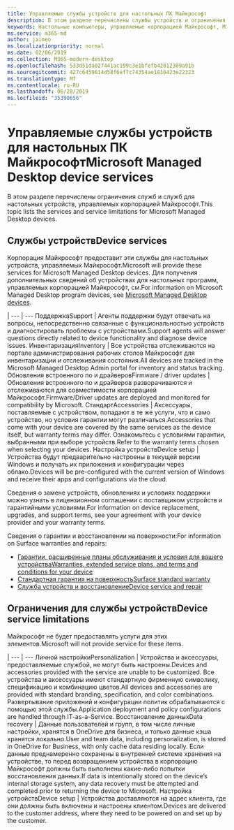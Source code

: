 ```yaml
---
title: Управляемые службы устройств для настольных ПК Майкрософт
description: В этом разделе перечислены службы устройств и ограничения для настольного компьютера, управляемого корпорацией Майкрософт.
keywords: Настольные компьютеры, управляемые корпорацией Майкрософт, Microsoft 365, служба, документация
ms.service: m365-md
author: jaimeo
ms.localizationpriority: normal
ms.date: 02/06/2019
ms.collection: M365-modern-desktop
ms.openlocfilehash: 533d51da027441ac199c3e1bfefb42812309a91b
ms.sourcegitcommit: 427c6459614d58f6ef7c74354ae1816423e22323
ms.translationtype: MT
ms.contentlocale: ru-RU
ms.lasthandoff: 06/28/2019
ms.locfileid: "35390656"
---
```

# <a name="microsoft-managed-desktop-device-services"></a><span data-ttu-id="7db74-104">Управляемые службы устройств для настольных ПК Майкрософт</span><span class="sxs-lookup"><span data-stu-id="7db74-104">Microsoft Managed Desktop device services</span></span>

<span data-ttu-id="7db74-105">В этом разделе перечислены ограничения служб и служб для настольных устройств, управляемых корпорацией Майкрософт.</span><span class="sxs-lookup"><span data-stu-id="7db74-105">This topic lists the services and service limitations for Microsoft Managed Desktop devices.</span></span>

## <a name="device-services"></a><span data-ttu-id="7db74-106">Службы устройств</span><span class="sxs-lookup"><span data-stu-id="7db74-106">Device services</span></span>

<span data-ttu-id="7db74-107">Корпорация Майкрософт предоставит эти службы для настольных устройств, управляемых Майкрософт.</span><span class="sxs-lookup"><span data-stu-id="7db74-107">Microsoft will provide these services for Microsoft Managed Desktop devices.</span></span> <span data-ttu-id="7db74-108">Для получения дополнительных сведений об устройствах для настольных [](device-list.md)программ, управляемых корпорацией Майкрософт, см.</span><span class="sxs-lookup"><span data-stu-id="7db74-108">For information on Microsoft Managed Desktop program devices, see [Microsoft Managed Desktop devices](device-list.md).</span></span>

 | 
 --- | ---
<span data-ttu-id="7db74-109">Поддержка</span><span class="sxs-lookup"><span data-stu-id="7db74-109">Support</span></span> | <span data-ttu-id="7db74-110">Агенты поддержки будут отвечать на вопросы, непосредственно связанные с функциональностью устройств и диагностировать проблемы с устройствами.</span><span class="sxs-lookup"><span data-stu-id="7db74-110">Support agents will answer questions directly related to device functionality and diagnose device issues.</span></span>
<span data-ttu-id="7db74-111">Инвентаризация</span><span class="sxs-lookup"><span data-stu-id="7db74-111">Inventory</span></span> | <span data-ttu-id="7db74-112">Все устройства отслеживаются на портале администрирования рабочих столов Майкрософт для инвентаризации и отслеживания состояния.</span><span class="sxs-lookup"><span data-stu-id="7db74-112">All devices are tracked in the Microsoft Managed Desktop Admin portal for inventory and status tracking.</span></span>
<span data-ttu-id="7db74-113">Обновления встроенного по и драйверов</span><span class="sxs-lookup"><span data-stu-id="7db74-113">Firmware / driver updates</span></span> | <span data-ttu-id="7db74-114">Обновления встроенного по и драйверов разворачиваются и отслеживаются для совместимости корпорацией Майкрософт.</span><span class="sxs-lookup"><span data-stu-id="7db74-114">Firmware/Driver updates are deployed and monitored for compatibility by Microsoft.</span></span> 
<span data-ttu-id="7db74-115">Стандарт</span><span class="sxs-lookup"><span data-stu-id="7db74-115">Accessories</span></span> | <span data-ttu-id="7db74-116">Аксессуары, поставляемые с устройством, попадают в те же услуги, что и само устройство, но условия гарантии могут различаться.</span><span class="sxs-lookup"><span data-stu-id="7db74-116">Accessories that come with your device are covered by the same services as the device itself, but warranty terms may differ.</span></span> <span data-ttu-id="7db74-117">Ознакомьтесь с условиями гарантии, выбранными при выборе устройств.</span><span class="sxs-lookup"><span data-stu-id="7db74-117">Refer to the warranty terms chosen when selecting your devices.</span></span> 
<span data-ttu-id="7db74-118">Настройка устройств</span><span class="sxs-lookup"><span data-stu-id="7db74-118">Device setup</span></span>    | <span data-ttu-id="7db74-119">Устройства будут предварительно настроены в текущей версии Windows и получать их приложения и конфигурации через облако.</span><span class="sxs-lookup"><span data-stu-id="7db74-119">Devices will be pre-configured with the current version of Windows and receive their apps and configurations via the cloud.</span></span> 

<span data-ttu-id="7db74-120">Сведения о замене устройств, обновлениях и условиях поддержки можно узнать в лицензионном соглашении с поставщиком устройств и гарантийными условиями.</span><span class="sxs-lookup"><span data-stu-id="7db74-120">For information on device replacement, upgrades, and support terms, see your agreement with your device provider and your warranty terms.</span></span>

<span data-ttu-id="7db74-121">Сведения о гарантии и восстановлении на поверхности:</span><span class="sxs-lookup"><span data-stu-id="7db74-121">For information on Surface warranties and repairs:</span></span>
- [<span data-ttu-id="7db74-122">Гарантии, расширенные планы обслуживания и условия для вашего устройства</span><span class="sxs-lookup"><span data-stu-id="7db74-122">Warranties, extended service plans, and terms and conditions for your device</span></span>](https://support.microsoft.com/help/4040687/info-about-warranties-extended-service-plans-and-terms-conditions)
- [<span data-ttu-id="7db74-123">Стандартная гарантия на поверхность</span><span class="sxs-lookup"><span data-stu-id="7db74-123">Surface standard warranty</span></span>](https://support.microsoft.com/help/4036296)
- [<span data-ttu-id="7db74-124">Служба устройств и восстановление</span><span class="sxs-lookup"><span data-stu-id="7db74-124">Device service and repair</span></span>](https://support.microsoft.com/devices)

## <a name="device-service-limitations"></a><span data-ttu-id="7db74-125">Ограничения для службы устройств</span><span class="sxs-lookup"><span data-stu-id="7db74-125">Device service limitations</span></span>

<span data-ttu-id="7db74-126">Майкрософт не будет предоставлять услуги для этих элементов.</span><span class="sxs-lookup"><span data-stu-id="7db74-126">Microsoft will not provide service for these items.</span></span>

 | 
 --- | ---
<span data-ttu-id="7db74-127">Личной настройки</span><span class="sxs-lookup"><span data-stu-id="7db74-127">Personalization</span></span> | <span data-ttu-id="7db74-128">Устройства и аксессуары, предоставляемые службой, не могут быть настроены.</span><span class="sxs-lookup"><span data-stu-id="7db74-128">Devices and accessories provided with the service are unable to be customized.</span></span> <span data-ttu-id="7db74-129">Все устройства и аксессуары имеют стандартную фирменную символику, спецификацию и комбинацию цветов.</span><span class="sxs-lookup"><span data-stu-id="7db74-129">All devices and accessories are provided with standard branding, specification, and color combinations.</span></span> <span data-ttu-id="7db74-130">Развертывание приложений и конфигурации политик обрабатываются с помощью этой службы.</span><span class="sxs-lookup"><span data-stu-id="7db74-130">Application deployment and policy configurations are handled through IT-as-a-Service.</span></span>
<span data-ttu-id="7db74-131">Восстановление данных</span><span class="sxs-lookup"><span data-stu-id="7db74-131">Data recovery</span></span> | <span data-ttu-id="7db74-132">Данные пользователей и групп, в том числе личные настройки, хранятся в OneDrive для бизнеса, и только данные кэша хранятся локально.</span><span class="sxs-lookup"><span data-stu-id="7db74-132">User and team data, including personalization, is stored in OneDrive for Business, with only cache data residing locally.</span></span> <span data-ttu-id="7db74-133">Если данные преднамеренно сохранены в внутренней системе хранения на устройстве, то перед возвращением устройства в корпорацию Майкрософт должны быть выполнены какие-либо попытки восстановления данных.</span><span class="sxs-lookup"><span data-stu-id="7db74-133">If data is intentionally stored on the device’s internal storage system, any data recovery must be attempted and completed prior to returning the device to Microsoft.</span></span>
<span data-ttu-id="7db74-134">Настройка устройств</span><span class="sxs-lookup"><span data-stu-id="7db74-134">Device setup</span></span> | <span data-ttu-id="7db74-135">Устройства доставляются на адрес клиента, где они должны быть включены и настроены клиентом.</span><span class="sxs-lookup"><span data-stu-id="7db74-135">Devices are delivered to the customer address, where they need to be powered on and set up by the customer.</span></span>
